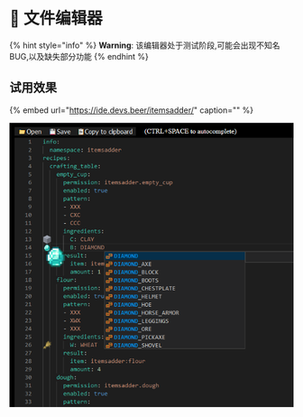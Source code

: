 # 📄 文件编辑器

{% hint style="info" %}
**Warning**: 该编辑器处于测试阶段,可能会出现不知名BUG,以及缺失部分功能
{% endhint %}

## 试用效果

{% embed url="https://ide.devs.beer/itemsadder/" caption="" %}

![](.gitbook/assets/image%20%2814%29.png)

